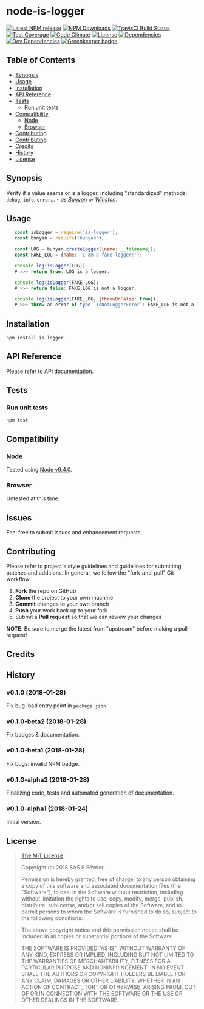 [npm-badge]: https://img.shields.io/npm/v/is-logger.svg
[npm-badge-url]: https://www.npmjs.com/package/is-logger
[npm-downloads-badge]: https://img.shields.io/npm/dt/is-logger.svg
[npm-downloads-url]: https://npmjs.org/package/is-logger
[travis-badge]: https://img.shields.io/travis/9fv/node-is-logger/master.svg?label=TravisCI
[travis-badge-url]: https://travis-ci.org/9fv/node-is-logger
[circle-badge]: https://circleci.com/gh/9fv/node-is-logger/tree/master.svg?style=svg&circle-token=
[circle-badge-url]: https://circleci.com/gh/9fv/node-is-logger/tree/master
[coveralls-badge]: https://coveralls.io/repos/github/9fv/node-is-logger/badge.svg?branch=master
[coveralls-badge-url]: https://coveralls.io/github/9fv/node-is-logger?branch=master
[codeclimate-badge]: https://img.shields.io/codeclimate/github/9fv/node-is-logger.svg
[codeclimate-badge-url]: https://codeclimate.com/github/9fv/node-is-logger
[ember-observer-badge]: http://emberobserver.com/badges/node-is-logger.svg
[ember-observer-badge-url]: http://emberobserver.com/addons/node-is-logger
[license-badge]: https://img.shields.io/npm/l/is-logger.svg
[license-badge-url]: LICENSE.md
[dependencies-badge]: https://img.shields.io/david/9fv/node-is-logger.svg
[dependencies-badge-url]: https://david-dm.org/9fv/node-is-logger
[devDependencies-badge]: https://img.shields.io/david/dev/9fv/node-is-logger.svg
[devDependencies-badge-url]: https://david-dm.org/9fv/node-is-logger#info=devDependencies
[greenkeeper-badge]: https://badges.greenkeeper.io/9fv/node-is-logger.svg
[greenkeeper-badge-url]: https://greenkeeper.io/



node-is-logger
==============

[![Latest NPM release][npm-badge]][npm-badge-url]
[![NPM Downloads][npm-downloads-badge]][npm-downloads-url]
[![TravisCI Build Status][travis-badge]][travis-badge-url]
[![Test Coverage][coveralls-badge]][coveralls-badge-url]
[![Code Climate][codeclimate-badge]][codeclimate-badge-url]
[![License][license-badge]][license-badge-url]
[![Dependencies][dependencies-badge]][dependencies-badge-url] 
[![Dev Dependencies][devDependencies-badge]][devDependencies-badge-url]
[![Greenkeeper badge][greenkeeper-badge]][greenkeeper-badge-url]


## Table of Contents

* [Synopsis](#synopsis)
* [Usage](#usage)
* [Installation](#installation)
* [API Reference](#api-reference)
* [Tests](#tests)
  * [Run unit tests](#tests_run-unit-tests)
* [Compatibility](#compatibility)
  * [Node](#compatibility_node)
  * [Browser](#compatibility_browser)
* [Contributing](#issues)
* [Contributing](#contributing)
* [Credits](#credits)
* [History](#history)
* [License](#license)

## <a name="synopsis"> Synopsis

Verify if a value seems or is a logger, including "standardized" methods: `debug`, `info`, `error`... - _as [Bunyan](https://github.com/trentm/node-bunyan) or [Winston](https://github.com/winstonjs/winston)_.

## <a name="usage"> Usage

```javascript
   const isLogger = require('is-logger');
   const bunyan = require('bunyan');

   const LOG = bunyan.createLogger({name: __filename});
   const FAKE_LOG = {name: 'I am a fake logger!'};

   console.log(isLogger(LOG))
   # >>> return true: LOG is a logger.

   console.log(isLogger(FAKE_LOG);
   # >>> return false: FAKE_LOG is not a logger.

   console.log(isLogger(FAKE_LOG, {throwOnFalse: true});
   # >>> throw an error of type `IsNotLoggerError`: FAKE_LOG is not a logger.

```

## <a name="installation"> Installation

    npm install is-logger

## <a name="api-reference"> API Reference

Please refer to [API documentation](docs/API.md).

## <a name="test"> Tests

### <a name="tests_run-unit-tests"> Run unit tests

    npm test

## <a name="compatibility"> Compatibility

### <a name="compatibility_node"> Node

Tested using [Node v9.4.0](https://nodejs.org/dist/v9.4.0/docs/api/).

### <a name="compatibility_browser"> Browser

Untested at this time.

## <a name="issues"> Issues

Feel free to submit issues and enhancement requests.

## <a name="contributing"> Contributing

Please refer to project's style guidelines and guidelines for submitting patches and additions. In general, we follow the "fork-and-pull" Git workflow.

 1. **Fork** the repo on GitHub
 2. **Clone** the project to your own machine
 3. **Commit** changes to your own branch
 4. **Push** your work back up to your fork
 5. Submit a **Pull request** so that we can review your changes

**NOTE**: Be sure to merge the latest from "upstream" before making a pull request!

## <a name="credits"> Credits

## <a name="history"> History

### v0.1.0 (2018-01-28)

Fix bug: bad entry point in `package.json`.

### v0.1.0-beta2 (2018-01-28)

Fix badges & documentation.

### v0.1.0-beta1 (2018-01-28)

Fix bugs: invalid NPM badge.

### v0.1.0-alpha2 (2018-01-28)

Finalizing code, tests and automated generation of documentation.

### v0.1.0-alpha1 (2018-01-24)

Initial version.

## <a name="license"> License

>
> [The MIT License](https://opensource.org/licenses/MIT)
>
> Copyright (c) 2018 SAS 9 Février
>
> Permission is hereby granted, free of charge, to any person obtaining a copy
> of this software and associated documentation files (the "Software"), to deal
> in the Software without restriction, including without limitation the rights
> to use, copy, modify, merge, publish, distribute, sublicense, and/or sell
> copies of the Software, and to permit persons to whom the Software is
> furnished to do so, subject to the following conditions:
>
> The above copyright notice and this permission notice shall be included in all
> copies or substantial portions of the Software.
>
> THE SOFTWARE IS PROVIDED "AS IS", WITHOUT WARRANTY OF ANY KIND, EXPRESS OR
> IMPLIED, INCLUDING BUT NOT LIMITED TO THE WARRANTIES OF MERCHANTABILITY,
> FITNESS FOR A PARTICULAR PURPOSE AND NONINFRINGEMENT. IN NO EVENT SHALL THE
>AUTHORS OR COPYRIGHT HOLDERS BE LIABLE FOR ANY CLAIM, DAMAGES OR OTHER
> LIABILITY, WHETHER IN AN ACTION OF CONTRACT, TORT OR OTHERWISE, ARISING FROM,
> OUT OF OR IN CONNECTION WITH THE SOFTWARE OR THE USE OR OTHER DEALINGS IN THE
> SOFTWARE.
>
